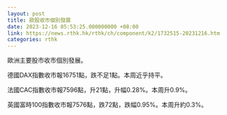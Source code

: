 ```yaml
---
layout: post
title: 歐股收市個別發展
date: 2023-12-16 05:53:25.000000000 +08:00
link: https://news.rthk.hk/rthk/ch/component/k2/1732515-20231216.htm
categories: rthk
---
```


歐洲主要股市收市個別發展。

德國DAX指數收市報16751點，跌不足1點。本周近乎持平。

法國CAC指數收市報7596點，升21點，升幅0.28%。本周升0.9%。

英國富時100指數收市報7576點，跌72點，跌幅0.95%。本周升約0.3%。
